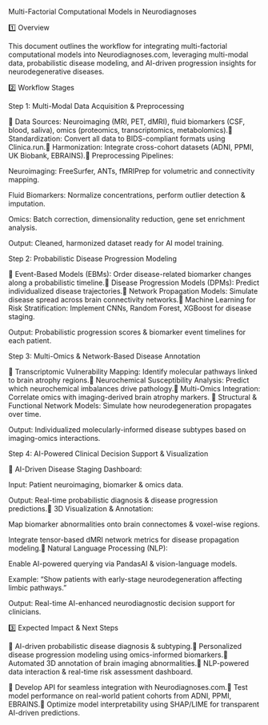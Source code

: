 Multi-Factorial Computational Models in Neurodiagnoses

1️⃣ Overview

This document outlines the workflow for integrating multi-factorial computational models into Neurodiagnoses.com, leveraging multi-modal data, probabilistic disease modeling, and AI-driven progression insights for neurodegenerative diseases.

2️⃣ Workflow Stages

Step 1: Multi-Modal Data Acquisition & Preprocessing

🔹 Data Sources: Neuroimaging (MRI, PET, dMRI), fluid biomarkers (CSF, blood, saliva), omics (proteomics, transcriptomics, metabolomics).🔹 Standardization: Convert all data to BIDS-compliant formats using Clinica.run.🔹 Harmonization: Integrate cross-cohort datasets (ADNI, PPMI, UK Biobank, EBRAINS).🔹 Preprocessing Pipelines:

Neuroimaging: FreeSurfer, ANTs, fMRIPrep for volumetric and connectivity mapping.

Fluid Biomarkers: Normalize concentrations, perform outlier detection & imputation.

Omics: Batch correction, dimensionality reduction, gene set enrichment analysis.

Output: Cleaned, harmonized dataset ready for AI model training.

Step 2: Probabilistic Disease Progression Modeling

🔹 Event-Based Models (EBMs): Order disease-related biomarker changes along a probabilistic timeline.🔹 Disease Progression Models (DPMs): Predict individualized disease trajectories.🔹 Network Propagation Models: Simulate disease spread across brain connectivity networks.🔹 Machine Learning for Risk Stratification: Implement CNNs, Random Forest, XGBoost for disease staging.

Output: Probabilistic progression scores & biomarker event timelines for each patient.

Step 3: Multi-Omics & Network-Based Disease Annotation

🔹 Transcriptomic Vulnerability Mapping: Identify molecular pathways linked to brain atrophy regions.🔹 Neurochemical Susceptibility Analysis: Predict which neurochemical imbalances drive pathology.🔹 Multi-Omics Integration: Correlate omics with imaging-derived brain atrophy markers.
🔹 Structural & Functional Network Models: Simulate how neurodegeneration propagates over time.

Output: Individualized molecularly-informed disease subtypes based on imaging-omics interactions.

Step 4: AI-Powered Clinical Decision Support & Visualization

🔹 AI-Driven Disease Staging Dashboard:

Input: Patient neuroimaging, biomarker & omics data.

Output: Real-time probabilistic diagnosis & disease progression predictions.🔹 3D Visualization & Annotation:

Map biomarker abnormalities onto brain connectomes & voxel-wise regions.

Integrate tensor-based dMRI network metrics for disease propagation modeling.🔹 Natural Language Processing (NLP):

Enable AI-powered querying via PandasAI & vision-language models.

Example: “Show patients with early-stage neurodegeneration affecting limbic pathways.”

Output: Real-time AI-enhanced neurodiagnostic decision support for clinicians.

3️⃣ Expected Impact & Next Steps

🚀 AI-driven probabilistic disease diagnosis & subtyping.🚀 Personalized disease progression modeling using omics-informed biomarkers.🚀 Automated 3D annotation of brain imaging abnormalities.🚀 NLP-powered data interaction & real-time risk assessment dashboard.

🔲 Develop API for seamless integration with Neurodiagnoses.com.🔲 Test model performance on real-world patient cohorts from ADNI, PPMI, EBRAINS.🔲 Optimize model interpretability using SHAP/LIME for transparent AI-driven predictions.
